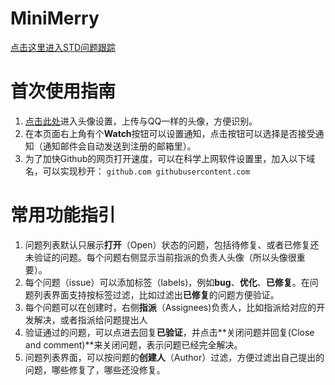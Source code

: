 # MiniMerry
[点击这里进入STD问题跟踪](https://github.com/aoxu/MiniMerry/issues)

# 首次使用指南
1. [点击此处](https://github.com/settings/profile)进入头像设置，上传与QQ一样的头像，方便识别。
2. 在本页面右上角有个**Watch**按钮可以设置通知，点击按钮可以选择是否接受通知（通知邮件会自动发送到注册的邮箱里）。
3. 为了加快Github的网页打开速度，可以在科学上网软件设置里，加入以下域名，可以实现秒开：
`
github.com
githubusercontent.com
`

# 常用功能指引
1. 问题列表默认只展示**打开**（Open）状态的问题，包括待修复、或者已修复还未验证的问题。每个问题右侧显示当前指派的负责人头像（所以头像很重要）。
2. 每个问题（issue）可以添加标签（labels)，例如**bug**、**优化**、**已修复**。在问题列表界面支持按标签过滤，比如过滤出**已修复**的问题方便验证。
3. 每个问题可以在创建时，右侧**指派**（Assignees)负责人，比如指派给对应的开发解决，或者指派给问题提出人
4. 验证通过的问题，可以点进去回复**已验证**，并点击**关闭问题并回复(Close and comment)**来关闭问题，表示问题已经完全解决。
5. 问题列表界面，可以按问题的**创建人**（Author）过滤，方便过滤出自己提出的问题，哪些修复了，哪些还没修复。

